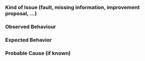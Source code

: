 ### Kind of Issue (fault, missing information, improvement proposal, ...)


### Observed Behaviour


### Expected Behavior


### Probable Cause (if known)

